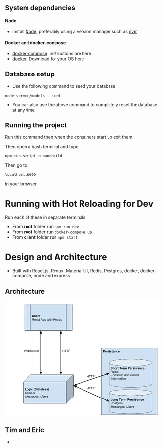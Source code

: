 ## System dependencies

#### Node

- install [Node](nodejs.org), preferably using a version manager such as [nvm](https://github.com/creationix/nvm)

#### Docker and docker-compose

- [docker-compose](https://github.com/docker/compose/releases): instructions are here
- [docker](https://store.docker.com/search?type=edition&offering=community): Download for your OS here


## Database setup

- Use the following command to seed your database

```
node server/models --seed
```
- You can also use the above command to completely reset the database at any time

## Running the project

Run this command then when the containers start up exit them

Then open a bash terminal and type

```
npm run-script runandbuild
```

Then go to 

```
localhost:8000 
```

in your browser

# Running with Hot Reloading for Dev

Run each of these in separate terminals

- From **root** folder run `npm run dev`
- From **root** folder run `docker-compose up`
- From **client** folder run `npm start`

# Design and Architecture
- Built with React.js, Redux, Material UI, Redis, Postgres, docker, docker-compose, node and express

## Architecture
![Overview of architecture](Architecture.png)

## Tim and Eric
- [](https://www.youtube.com/watch?v=KweD1Bxjt9w)
